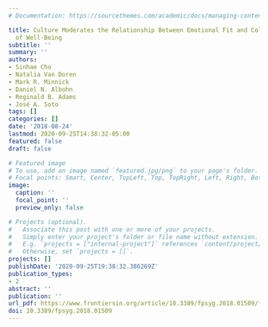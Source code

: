 ```yaml
---
# Documentation: https://sourcethemes.com/academic/docs/managing-content/

title: Culture Moderates the Relationship Between Emotional Fit and Collective Aspects
  of Well-Being
subtitle: ''
summary: ''
authors:
- Sinhae Cho
- Natalia Van Doren
- Mark R. Minnick
- Daniel N. Albohn
- Reginald B. Adams
- José A. Soto
tags: []
categories: []
date: '2018-08-24'
lastmod: 2020-09-25T14:38:32-05:00
featured: false
draft: false

# Featured image
# To use, add an image named `featured.jpg/png` to your page's folder.
# Focal points: Smart, Center, TopLeft, Top, TopRight, Left, Right, BottomLeft, Bottom, BottomRight.
image:
  caption: ''
  focal_point: ''
  preview_only: false

# Projects (optional).
#   Associate this post with one or more of your projects.
#   Simply enter your project's folder or file name without extension.
#   E.g. `projects = ["internal-project"]` references `content/project/deep-learning/index.md`.
#   Otherwise, set `projects = []`.
projects: []
publishDate: '2020-09-25T19:38:32.386269Z'
publication_types:
- 2
abstract: ''
publication: ''
url_pdf: https://www.frontiersin.org/article/10.3389/fpsyg.2018.01509/full
doi: 10.3389/fpsyg.2018.01509
---
```

